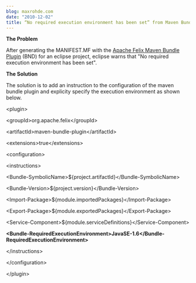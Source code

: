 ```yaml
---
blog: maxrohde.com
date: "2010-12-02"
title: “No required execution environment has been set” from Maven Bundle Plugin
---
```


**The Problem**

After generating the MANIFEST.MF with the [Apache Felix Maven Bundle Plugin](http://felix.apache.org/site/apache-felix-maven-bundle-plugin-bnd.html) (BND) for an eclipse project, eclipse warns that "No required execution environment has been set".

**The Solution**

The solution is to add an instruction to the configuration of the maven bundle plugin and explicity specify the execution environment as shown below.

<plugin\>

<groupId\>org.apache.felix</groupId\>

<artifactId\>maven\-bundle-plugin</artifactId\>

<extensions\>true</extensions\>

<configuration\>

<instructions\>

<Bundle-SymbolicName\>${project.artifactId}</Bundle-SymbolicName\>

<Bundle-Version\>${project.version}</Bundle-Version\>

<Import-Package\>${module.importedPackages}</Import-Package\>

<Export-Package\>${module.exportedPackages}</Export-Package\>

<Service-Component\>${module.serviceDefinitions}</Service-Component\>

**<Bundle-RequiredExecutionEnvironment\>JavaSE-1.6</Bundle-RequiredExecutionEnvironment\>**

</instructions\>

</configuration\>

</plugin\>
